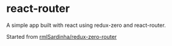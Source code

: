 # react-router

A simple app built with react using redux-zero and react-router.

Started from [rmlSardinha/redux-zero-router](https://github.com/rmlSardinha/redux-zero-router)